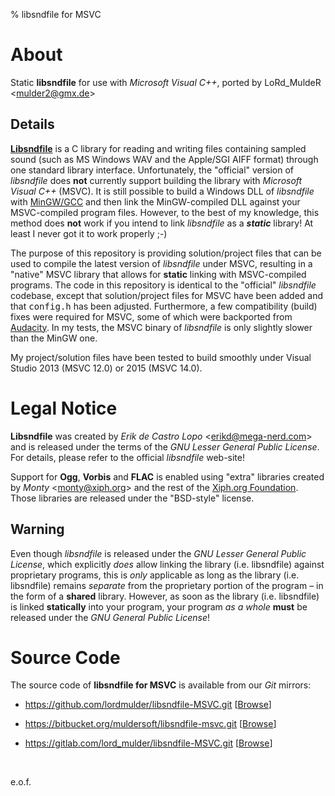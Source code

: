 % libsndfile for MSVC


# About #

Static **libsndfile** for use with *Microsoft Visual C++*, ported by LoRd_MuldeR &lt;<mulder2@gmx.de>&gt;

## Details ##

[**Libsndfile**](http://www.mega-nerd.com/libsndfile/) is a C library for reading and writing files containing sampled sound (such as MS Windows WAV and the Apple/SGI AIFF format) through one standard library interface. Unfortunately, the "official" version of *libsndfile* does **not** currently support building the library with *Microsoft Visual C++* (MSVC). It is still possible to build a Windows DLL of *libsndfile* with [MinGW/GCC](http://mingw-w64.sourceforge.net/) and then link the MinGW-compiled DLL against your MSVC-compiled program files. However, to the best of my knowledge, this method does **not** work if you intend to link *libsndfile* as a ***static*** library! At least I never got it to work properly ;-)

The purpose of this repository is providing solution/project files that can be used to compile the latest version of *libsndfile* under MSVC, resulting in a "native" MSVC library that allows for **static** linking with MSVC-compiled programs. The code in this repository is identical to the "official" *libsndfile* codebase, except that solution/project files for MSVC have been added and that <tt>config.h</tt> has been adjusted. Furthermore, a few compatibility (build) fixes were required for MSVC, some of which were backported from [Audacity](http://audacity.sourceforge.net/). In my tests, the MSVC binary of *libsndfile* is only slightly slower than the MinGW one.

My project/solution files have been tested to build smoothly under Visual Studio 2013 (MSVC 12.0) or 2015 (MSVC 14.0).


# Legal Notice #

**Libsndfile** was created by *Erik de Castro Lopo* &lt;<erikd@mega-nerd.com>&gt; and is released under the terms of the *GNU Lesser General Public License*. For details, please refer to the official *libsndfile* web-site!

Support for **Ogg**, **Vorbis** and **FLAC** is enabled using "extra" libraries created by *Monty* &lt;<monty@xiph.org>&gt; and the rest of the [Xiph.org Foundation](https://www.xiph.org/). Those libraries are released under the "BSD-style" license.

## Warning ##

Even though *libsndfile* is released under the *GNU Lesser General Public License*, which explicitly *does* allow linking the library (i.e. libsndfile) against proprietary programs, this is *only* applicable as long as the library (i.e. libsndfile) remains *separate* from the proprietary portion of the program &ndash; in the form of a **shared** library. However, as soon as the library (i.e. libsndfile) is linked **statically** into your program, your program *as a whole* **must** be released under the *GNU General Public License*!


# Source Code #

The source code of **libsndfile for MSVC** is available from our *Git* mirrors:

* https://github.com/lordmulder/libsndfile-MSVC.git [[Browse](https://github.com/lordmulder/libsndfile-MSVC)]

* https://bitbucket.org/muldersoft/libsndfile-msvc.git [[Browse](https://bitbucket.org/muldersoft/libsndfile-msvc)]

* https://gitlab.com/lord_mulder/libsndfile-MSVC.git [[Browse](https://gitlab.com/lord_mulder/libsndfile-MSVC)]

&nbsp;

e.o.f.
